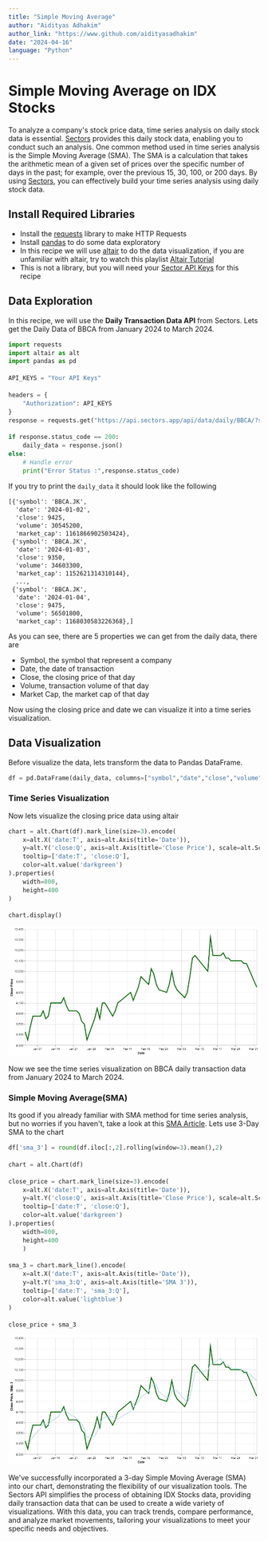 ```yaml
---
title: "Simple Moving Average"
author: "Aidityas Adhakim"
author_link: "https://www.github.com/aidityasadhakim"
date: "2024-04-16"
language: "Python"
---
```


# Simple Moving Average on IDX Stocks

To analyze a company's stock price data, time series analysis on daily stock data is essential. [Sectors](sectors.app) provides this daily stock data, enabling you to conduct such an analysis. One common method used in time series analysis is the Simple Moving Average (SMA). The SMA is a calculation that takes the arithmetic mean of a given set of prices over the specific number of days in the past; for example, over the previous 15, 30, 100, or 200 days. By using [Sectors](sectors.app), you can effectively build your time series analysis using daily stock data.

## Install Required Libraries

- Install the [requests](https://requests.readthedocs.io/en/latest/) library to make HTTP Requests
- Install [pandas](https://pypi.org/project/pandas/) to do some data exploratory
- In this recipe we will use [altair](https://pypi.org/project/matplotlib/) to do the data visualization, if you are unfamiliar with altair, try to watch this playlist [Altair Tutorial](https://youtube.com/playlist?list=PLXsFtK46HZxXBddVC0FqmbGdlvbDbaqzx&si=cWtD0cFtwKg0b75v)
- This is not a library, but you will need your [Sector API Keys](https://www.subsectors.app/api) for this recipe

## Data Exploration

In this recipe, we will use the **Daily Transaction Data API** from Sectors. Lets get the Daily Data of BBCA from January 2024 to March 2024.

```python
import requests
import altair as alt
import pandas as pd

API_KEYS = "Your API Keys"

headers = {
    "Authorization": API_KEYS
}
response = requests.get("https://api.sectors.app/api/data/daily/BBCA/?start=2024-01-01&end=2024-03-31", headers = headers)

if response.status_code == 200:
    daily_data = response.json()
else:
	# Handle error
	print("Error Status :",response.status_code)
```

If you try to print the `daily_data` it should look like the following

```
[{'symbol': 'BBCA.JK',
  'date': '2024-01-02',
  'close': 9425,
  'volume': 30545200,
  'market_cap': 1161866902503424},
 {'symbol': 'BBCA.JK',
  'date': '2024-01-03',
  'close': 9350,
  'volume': 34603300,
  'market_cap': 1152621314310144},
  ...,
 {'symbol': 'BBCA.JK',
  'date': '2024-01-04',
  'close': 9475,
  'volume': 56501800,
  'market_cap': 1168030583226368},]
```

As you can see, there are 5 properties we can get from the daily data, there are

- Symbol, the symbol that represent a company
- Date, the date of transaction
- Close, the closing price of that day
- Volume, transaction volume of that day
- Market Cap, the market cap of that day

Now using the closing price and date we can visualize it into a time series visualization.

## Data Visualization

Before visualize the data, lets transform the data to Pandas DataFrame.

```python
df = pd.DataFrame(daily_data, columns=["symbol","date","close","volume","market_cap"])
```

### Time Series Visualization

Now lets visualize the closing price data using altair

```python
chart = alt.Chart(df).mark_line(size=3).encode(
    x=alt.X('date:T', axis=alt.Axis(title='Date')),
    y=alt.Y('close:Q', axis=alt.Axis(title='Close Price'), scale=alt.Scale(zero=False)),
    tooltip=['date:T', 'close:Q'],
    color=alt.value('darkgreen')
).properties(
    width=800,
    height=400
)

chart.display()
```

![Daily Time Series](../image/daily_time_series.png)

Now we see the time series visualization on BBCA daily transaction data from January 2024 to March 2024.

### Simple Moving Average(SMA)

Its good if you already familiar with SMA method for time series analysis, but no worries if you haven't, take a look at this [SMA Article](https://www.fidelity.com/learning-center/trading-investing/technical-analysis/technical-indicator-guide/sma#:~:text=SMA%20is%20the%20easiest%20moving,used%20to%20determine%20trend%20direction.). Lets use 3-Day SMA to the chart

```python
df['sma_3'] = round(df.iloc[:,2].rolling(window=3).mean(),2)

chart = alt.Chart(df)

close_price = chart.mark_line(size=3).encode(
    x=alt.X('date:T', axis=alt.Axis(title='Date')),
    y=alt.Y('close:Q', axis=alt.Axis(title='Close Price'), scale=alt.Scale(zero=False)),
    tooltip=['date:T', 'close:Q'],
    color=alt.value('darkgreen')
).properties(
    width=800,
    height=400
    )

sma_3 = chart.mark_line().encode(
    x=alt.X('date:T', axis=alt.Axis(title='Date')),
    y=alt.Y('sma_3:Q', axis=alt.Axis(title='SMA 3')),
    tooltip=['date:T', 'sma_3:Q'],
    color=alt.value('lightblue')
)

close_price + sma_3
```

![Daily Time Series SMA 3](../image/daily_sma3_time_series.png)

We've successfully incorporated a 3-day Simple Moving Average (SMA) into our chart, demonstrating the flexibility of our visualization tools. The Sectors API simplifies the process of obtaining IDX Stocks data, providing daily transaction data that can be used to create a wide variety of visualizations. With this data, you can track trends, compare performance, and analyze market movements, tailoring your visualizations to meet your specific needs and objectives.
